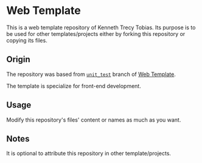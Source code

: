 # Web Template
This is a web template repository of Kenneth Trecy Tobias. Its purpose is to be used for other
templates/projects either by forking this repository or copying its files.

## Origin
The repository was based from [`unit_test`] branch of [Web Template].

The template is specialize for front-end development.

## Usage
Modify this repository's files' content or names as much as you want.

## Notes
It is optional to attribute this repository in other template/projects.

[`unit_test`]: http://repo.local/KennethTrecy/web_template/src/branch/unit_test
[Web Template]: http://repo.local/KennethTrecy/web_template
